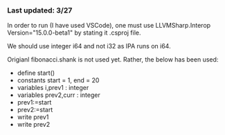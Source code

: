 ### Last updated: 3/27

In order to run (I have used VSCode), one must use LLVMSharp.Interop Version="15.0.0-beta1" by stating it .csproj file.

We should use integer i64 and not i32 as IPA runs on i64.

Origianl fibonacci.shank is not used yet. Rather, the below has been used: 

- define start()
- constants start = 1, end = 20
- variables i,prev1 : integer
- variables prev2,curr : integer
-	 prev1:=start
-	 prev2:=start
-	 write prev1
-	 write prev2
